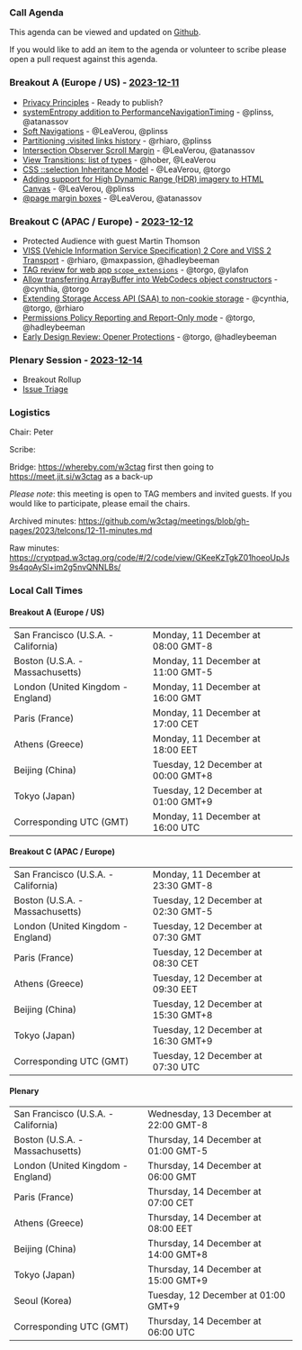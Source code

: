 ### Call Agenda

This agenda can be viewed and updated on [Github](https://github.com/w3ctag/meetings/blob/gh-pages/2023/telcons/12-11-agenda.md).

If you would like to add an item to the agenda or volunteer to scribe please open a pull request against this agenda.

### Breakout A (Europe / US) - [2023-12-11](https://www.timeanddate.com/worldclock/converter.html?iso=20231211T160000&p1=224&p2=43&p3=136&p4=195&p5=26&p6=33&p7=248&p8=235)

* [Privacy Principles](https://w3ctag.github.io/privacy-principles/) - Ready to publish?
* [systemEntropy addition to PerformanceNavigationTiming](https://github.com/w3ctag/design-reviews/issues/878) - @plinss, @atanassov
* [Soft Navigations](https://github.com/w3ctag/design-reviews/issues/879) - @LeaVerou, @plinss
* [Partitioning :visited links history](https://github.com/w3ctag/design-reviews/issues/896) - @rhiaro, @plinss
* [Intersection Observer Scroll Margin](https://github.com/w3ctag/design-reviews/issues/905) - @LeaVerou, @atanassov
* [View Transitions: list of types](https://github.com/w3ctag/design-reviews/issues/908) - @hober, @LeaVerou
* [CSS ::selection Inheritance Model](https://github.com/w3ctag/design-reviews/issues/914) - @LeaVerou, @torgo
* [Adding support for High Dynamic Range (HDR) imagery to HTML Canvas](https://github.com/w3ctag/design-reviews/issues/917) - @LeaVerou, @plinss
* [@page margin boxes](https://github.com/w3ctag/design-reviews/issues/918) - @LeaVerou, @atanassov

### Breakout C (APAC / Europe) - [2023-12-12](https://www.timeanddate.com/worldclock/converter.html?iso=20231212T073000&p1=224&p2=43&p3=136&p4=195&p5=26&p6=33&p7=248&p8=235)

* Protected Audience with guest Martin Thomson
* [VISS (Vehicle Information Service Specification) 2 Core and VISS 2 Transport](https://github.com/w3ctag/design-reviews/issues/768) - @rhiaro, @maxpassion, @hadleybeeman
* [TAG review for web app `scope_extensions`](https://github.com/w3ctag/design-reviews/issues/875) - @torgo, @ylafon
* [Allow transferring ArrayBuffer into WebCodecs object constructors](https://github.com/w3ctag/design-reviews/issues/889) - @cynthia, @torgo
* [Extending Storage Access API (SAA) to non-cookie storage](https://github.com/w3ctag/design-reviews/issues/906) - @cynthia, @torgo, @rhiaro
* [Permissions Policy Reporting and Report-Only mode](https://github.com/w3ctag/design-reviews/issues/909) - @torgo, @hadleybeeman
* [Early Design Review: Opener Protections](https://github.com/w3ctag/design-reviews/issues/916) - @torgo, @hadleybeeman

### Plenary Session - [2023-12-14](https://www.timeanddate.com/worldclock/converter.html?iso=20231214T060000&p1=224&p2=43&p3=136&p4=195&p5=26&p6=33&p7=248&p8=235)

* Breakout Rollup
* [Issue Triage](https://github.com/w3ctag/design-reviews/issues?q=is%3Aissue+is%3Aopen+label%3A%22Progress%3A+untriaged%22)

### Logistics

Chair: Peter

Scribe:

Bridge: https://whereby.com/w3ctag first then going to https://meet.jit.si/w3ctag as a back-up

*Please note*: this meeting is open to TAG members and invited guests. If you would like to participate, please email the chairs.

Archived minutes: https://github.com/w3ctag/meetings/blob/gh-pages/2023/telcons/12-11-minutes.md

Raw minutes: https://cryptpad.w3ctag.org/code/#/2/code/view/GKeeKzTgkZ01hoeoUpJs9s4qoAySl+im2g5nvQNNLBs/


### Local Call Times

#### Breakout A (Europe / US)

<table>
<tr><td> San Francisco (U.S.A. - California) <td> Monday, 11 December at 08:00 GMT-8</td></tr>
<tr><td> Boston (U.S.A. - Massachusetts) <td> Monday, 11 December at 11:00 GMT-5</td></tr>
<tr><td> London (United Kingdom - England) <td> Monday, 11 December at 16:00 GMT</td></tr>
<tr><td> Paris (France) <td> Monday, 11 December at 17:00 CET</td></tr>
<tr><td> Athens (Greece) <td> Monday, 11 December at 18:00 EET</td></tr>
<tr><td> Beijing (China) <td> Tuesday, 12 December at 00:00 GMT+8</td></tr>
<tr><td> Tokyo (Japan) <td> Tuesday, 12 December at 01:00 GMT+9</td></tr>
<tr><td> Corresponding UTC (GMT) <td> Monday, 11 December at 16:00 UTC</td></tr>
</table>

#### Breakout C (APAC / Europe)

<table>
<tr><td> San Francisco (U.S.A. - California) <td> Monday, 11 December at 23:30 GMT-8</td></tr>
<tr><td> Boston (U.S.A. - Massachusetts) <td> Tuesday, 12 December at 02:30 GMT-5</td></tr>
<tr><td> London (United Kingdom - England) <td> Tuesday, 12 December at 07:30 GMT</td></tr>
<tr><td> Paris (France) <td> Tuesday, 12 December at 08:30 CET</td></tr>
<tr><td> Athens (Greece) <td> Tuesday, 12 December at 09:30 EET</td></tr>
<tr><td> Beijing (China) <td> Tuesday, 12 December at 15:30 GMT+8</td></tr>
<tr><td> Tokyo (Japan) <td> Tuesday, 12 December at 16:30 GMT+9</td></tr>
<tr><td> Corresponding UTC (GMT) <td> Tuesday, 12 December at 07:30 UTC</td></tr>
</table>

#### Plenary

<table>
<tr><td> San Francisco (U.S.A. - California) <td> Wednesday, 13 December at 22:00 GMT-8</td></tr>
<tr><td> Boston (U.S.A. - Massachusetts) <td> Thursday, 14 December at 01:00 GMT-5</td></tr>
<tr><td> London (United Kingdom - England) <td> Thursday, 14 December at 06:00 GMT</td></tr>
<tr><td> Paris (France) <td> Thursday, 14 December at 07:00 CET</td></tr>
<tr><td> Athens (Greece) <td> Thursday, 14 December at 08:00 EET</td></tr>
<tr><td> Beijing (China) <td> Thursday, 14 December at 14:00 GMT+8</td></tr>
<tr><td> Tokyo (Japan) <td> Thursday, 14 December at 15:00 GMT+9</td></tr>
<tr><td> Seoul (Korea) <td> Tuesday, 12 December at 01:00 GMT+9</td></tr>
<tr><td> Corresponding UTC (GMT) <td> Thursday, 14 December at 06:00 UTC</td></tr>
</table>
